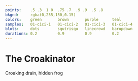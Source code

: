 ```yaml
---
points:    .5 .3  1 0  .75 .7  .9 .9  .5 .8
bkgnd:     rgba(0,255,150,0.15)
colors:    green       brown       purple      teal
samples:   01-cici-1   01-cici-2   01-cici-3   01-cici-4
blots:     dots        squtrisqu   linecrowd   barupdown
durations: 0.2         0.9         0.9         0.2
---
```


The Croakinator
===============

Croaking drain, hidden frog